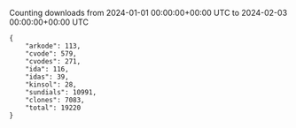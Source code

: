 
Counting downloads from 2024-01-01 00:00:00+00:00 UTC to 2024-02-03 00:00:00+00:00 UTC

```
{
    "arkode": 113,
    "cvode": 579,
    "cvodes": 271,
    "ida": 116,
    "idas": 39,
    "kinsol": 28,
    "sundials": 10991,
    "clones": 7083,
    "total": 19220
}
```

